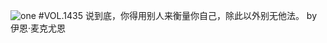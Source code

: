 ![one](http://image.wufazhuce.com/FtnsUIcrBi3YDMhi76VsrtFAtly8)
#VOL.1435
说到底，你得用别人来衡量你自己，除此以外别无他法。 by 伊恩·麦克尤恩